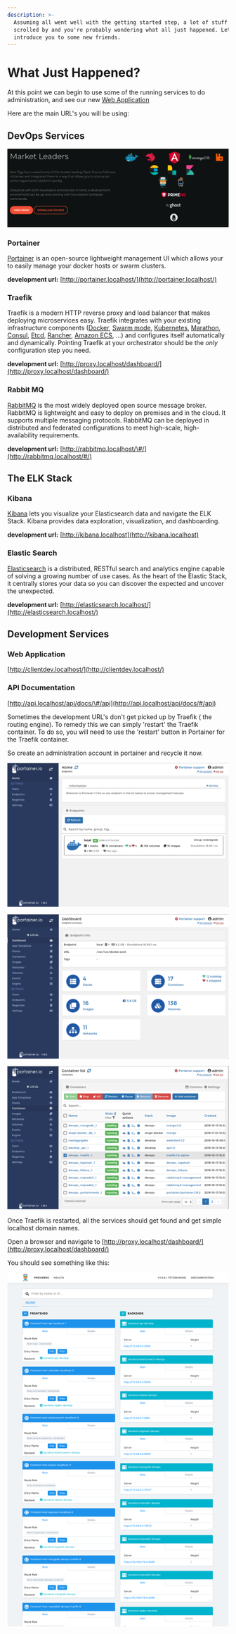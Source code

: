 ```yaml
---
description: >-
  Assuming all went well with the getting started step, a lot of stuff just
  scrolled by and you're probably wondering what all just happened. Let's
  introduce you to some new friends.
---
```


# What Just Happened?

At this point we can begin to use some of the running services to do administration, and see our new [Web Application](what-just-happened.md#web-application)

Here are the main URL's you will be using:

## DevOps Services

![](.gitbook/assets/gettingstarted-marketleaders.png)

### Portainer

[Portainer](https://portainer.io/) is an open-source lightweight management UI which allows your to easily manage your docker hosts or swarm clusters.     
  
**development url:** [http://portainer.localhost/](http://portainer.localhost/)



### Traefik

Traefik is a modern HTTP reverse proxy and load balancer that makes deploying microservices easy. Traefik integrates with your existing infrastructure components \([Docker](https://www.docker.com/), [Swarm mode](https://docs.docker.com/engine/swarm/), [Kubernetes](https://kubernetes.io/), [Marathon](https://mesosphere.github.io/marathon/), [Consul](https://www.consul.io/), [Etcd](https://coreos.com/etcd/), [Rancher](https://rancher.com/), [Amazon ECS](https://aws.amazon.com/ecs), ...\) and configures itself automatically and dynamically. Pointing Traefik at your orchestrator should be the _only_ configuration step you need.  
  
**development url:** [http://proxy.localhost/dashboard/](http://proxy.localhost/dashboard/)



### Rabbit MQ

[RabbitMQ](http://www.rabbitmq.com/) is the most widely deployed open source message broker. RabbitMQ is lightweight and easy to deploy on premises and in the cloud. It supports multiple messaging protocols. RabbitMQ can be deployed in distributed and federated configurations to meet high-scale, high-availability requirements.

**development url:**  [http://rabbitmq.localhost/\#/](http://rabbitmq.localhost/#/)

## The ELK Stack

### Kibana

[Kibana](https://www.elastic.co/products/kibana) lets you visualize your Elasticsearch data and navigate the ELK Stack. Kibana provides data exploration, visualization, and dashboarding. 

**development url:** [http://kibana.localhost](http://kibana.localhost)



### Elastic Search

[Elasticsearch](https://www.elastic.co/products/elasticsearch) is a distributed, RESTful search and analytics engine capable of solving a growing number of use cases. As the heart of the Elastic Stack, it centrally stores your data so you can discover the expected and uncover the unexpected.

**development url:**  [http://elasticsearch.localhost/](http://elasticsearch.localhost/)



## Development Services

### Web Application

[http://clientdev.localhost/](http://clientdev.localhost/)

### API Documentation

[http://api.localhost/api/docs/\#/api](http://api.localhost/api/docs/#/api)







Sometimes the development URL's don't get picked up by Traefik \( the routing engine\). To remedy this we can simply 'restart' the Traefik container. To do so, you will need to use the 'restart' button in Portainer for the Traefik container.

So create an administration account in portainer and recycle it now.

![](.gitbook/assets/gettingstarted-portainer-1.png)

![](.gitbook/assets/gettingstarted-portainer-2.png)

![](.gitbook/assets/gettingstarted-portainer-3.png)

Once Traefik is restarted, all the services should get found and get simple localhost domain names.

Open a browser and navigate to [http://proxy.localhost/dashboard/](http://proxy.localhost/dashboard/)

You should see something like this:

![](.gitbook/assets/gettingstarted-traefik.png)



